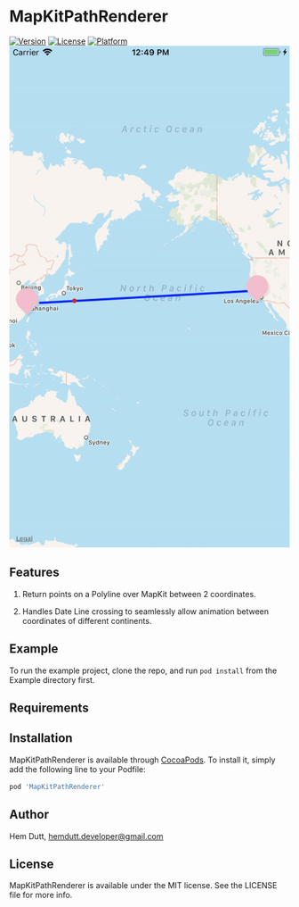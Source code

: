 # MapKitPathRenderer

[![Version](https://img.shields.io/cocoapods/v/MapKitPathRenderer.svg?style=flat)](https://cocoapods.org/pods/MapKitPathRenderer)
[![License](https://img.shields.io/cocoapods/l/MapKitPathRenderer.svg?style=flat)](https://cocoapods.org/pods/MapKitPathRenderer)
[![Platform](https://img.shields.io/cocoapods/p/MapKitPathRenderer.svg?style=flat)](https://cocoapods.org/pods/MapKitPathRenderer)
![Screenshot](demo.gif)

## Features
1. Return points on a Polyline over MapKit between 2 coordinates.

2. Handles Date Line crossing to seamlessly allow animation between coordinates of different continents.

## Example

To run the example project, clone the repo, and run `pod install` from the Example directory first.

## Requirements

## Installation

MapKitPathRenderer is available through [CocoaPods](https://cocoapods.org). To install
it, simply add the following line to your Podfile:

```ruby
pod 'MapKitPathRenderer'
```

## Author

Hem Dutt, hemdutt.developer@gmail.com

## License

MapKitPathRenderer is available under the MIT license. See the LICENSE file for more info.
